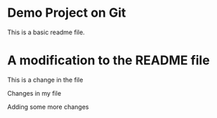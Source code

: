 # Demo Project on Git

This is a basic readme file.

# A modification to the README file

This is a change in the file

Changes in my file

Adding some more changes